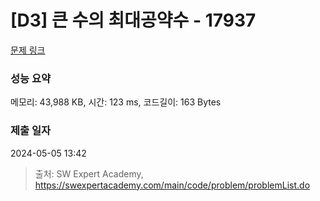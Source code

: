 # [D3] 큰 수의 최대공약수 - 17937 

[문제 링크](https://swexpertacademy.com/main/code/problem/problemDetail.do?contestProbId=AYmRI_8ajv8DFARi) 

### 성능 요약

메모리: 43,988 KB, 시간: 123 ms, 코드길이: 163 Bytes

### 제출 일자

2024-05-05 13:42



> 출처: SW Expert Academy, https://swexpertacademy.com/main/code/problem/problemList.do